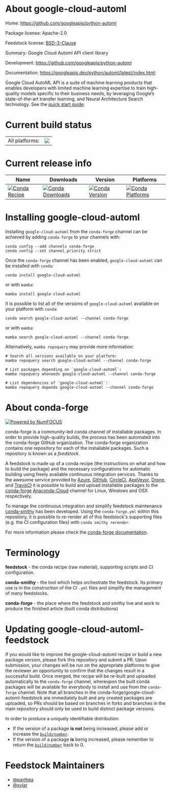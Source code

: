 About google-cloud-automl
=========================

Home: https://github.com/googleapis/python-automl

Package license: Apache-2.0

Feedstock license: [BSD-3-Clause](https://github.com/conda-forge/google-cloud-automl-feedstock/blob/main/LICENSE.txt)

Summary: Google Cloud Automl API client library

Development: https://github.com/googleapis/python-automl

Documentation: https://googleapis.dev/python/automl/latest/index.html

Google Cloud AutoML API is a suite of machine learning products that enables developers with limited machine learning expertise to train high-quality models specific to their business needs, by leveraging Google’s state-of-the-art transfer learning, and Neural Architecture Search technology.
See the [quick start guide](https://googleapis.dev/python/automl/latest/index.html#quick-start).

Current build status
====================


<table><tr><td>All platforms:</td>
    <td>
      <a href="https://dev.azure.com/conda-forge/feedstock-builds/_build/latest?definitionId=9655&branchName=main">
        <img src="https://dev.azure.com/conda-forge/feedstock-builds/_apis/build/status/google-cloud-automl-feedstock?branchName=main">
      </a>
    </td>
  </tr>
</table>

Current release info
====================

| Name | Downloads | Version | Platforms |
| --- | --- | --- | --- |
| [![Conda Recipe](https://img.shields.io/badge/recipe-google--cloud--automl-green.svg)](https://anaconda.org/conda-forge/google-cloud-automl) | [![Conda Downloads](https://img.shields.io/conda/dn/conda-forge/google-cloud-automl.svg)](https://anaconda.org/conda-forge/google-cloud-automl) | [![Conda Version](https://img.shields.io/conda/vn/conda-forge/google-cloud-automl.svg)](https://anaconda.org/conda-forge/google-cloud-automl) | [![Conda Platforms](https://img.shields.io/conda/pn/conda-forge/google-cloud-automl.svg)](https://anaconda.org/conda-forge/google-cloud-automl) |

Installing google-cloud-automl
==============================

Installing `google-cloud-automl` from the `conda-forge` channel can be achieved by adding `conda-forge` to your channels with:

```
conda config --add channels conda-forge
conda config --set channel_priority strict
```

Once the `conda-forge` channel has been enabled, `google-cloud-automl` can be installed with `conda`:

```
conda install google-cloud-automl
```

or with `mamba`:

```
mamba install google-cloud-automl
```

It is possible to list all of the versions of `google-cloud-automl` available on your platform with `conda`:

```
conda search google-cloud-automl --channel conda-forge
```

or with `mamba`:

```
mamba search google-cloud-automl --channel conda-forge
```

Alternatively, `mamba repoquery` may provide more information:

```
# Search all versions available on your platform:
mamba repoquery search google-cloud-automl --channel conda-forge

# List packages depending on `google-cloud-automl`:
mamba repoquery whoneeds google-cloud-automl --channel conda-forge

# List dependencies of `google-cloud-automl`:
mamba repoquery depends google-cloud-automl --channel conda-forge
```


About conda-forge
=================

[![Powered by
NumFOCUS](https://img.shields.io/badge/powered%20by-NumFOCUS-orange.svg?style=flat&colorA=E1523D&colorB=007D8A)](https://numfocus.org)

conda-forge is a community-led conda channel of installable packages.
In order to provide high-quality builds, the process has been automated into the
conda-forge GitHub organization. The conda-forge organization contains one repository
for each of the installable packages. Such a repository is known as a *feedstock*.

A feedstock is made up of a conda recipe (the instructions on what and how to build
the package) and the necessary configurations for automatic building using freely
available continuous integration services. Thanks to the awesome service provided by
[Azure](https://azure.microsoft.com/en-us/services/devops/), [GitHub](https://github.com/),
[CircleCI](https://circleci.com/), [AppVeyor](https://www.appveyor.com/),
[Drone](https://cloud.drone.io/welcome), and [TravisCI](https://travis-ci.com/)
it is possible to build and upload installable packages to the
[conda-forge](https://anaconda.org/conda-forge) [Anaconda-Cloud](https://anaconda.org/)
channel for Linux, Windows and OSX respectively.

To manage the continuous integration and simplify feedstock maintenance
[conda-smithy](https://github.com/conda-forge/conda-smithy) has been developed.
Using the ``conda-forge.yml`` within this repository, it is possible to re-render all of
this feedstock's supporting files (e.g. the CI configuration files) with ``conda smithy rerender``.

For more information please check the [conda-forge documentation](https://conda-forge.org/docs/).

Terminology
===========

**feedstock** - the conda recipe (raw material), supporting scripts and CI configuration.

**conda-smithy** - the tool which helps orchestrate the feedstock.
                   Its primary use is in the construction of the CI ``.yml`` files
                   and simplify the management of *many* feedstocks.

**conda-forge** - the place where the feedstock and smithy live and work to
                  produce the finished article (built conda distributions)


Updating google-cloud-automl-feedstock
======================================

If you would like to improve the google-cloud-automl recipe or build a new
package version, please fork this repository and submit a PR. Upon submission,
your changes will be run on the appropriate platforms to give the reviewer an
opportunity to confirm that the changes result in a successful build. Once
merged, the recipe will be re-built and uploaded automatically to the
`conda-forge` channel, whereupon the built conda packages will be available for
everybody to install and use from the `conda-forge` channel.
Note that all branches in the conda-forge/google-cloud-automl-feedstock are
immediately built and any created packages are uploaded, so PRs should be based
on branches in forks and branches in the main repository should only be used to
build distinct package versions.

In order to produce a uniquely identifiable distribution:
 * If the version of a package **is not** being increased, please add or increase
   the [``build/number``](https://docs.conda.io/projects/conda-build/en/latest/resources/define-metadata.html#build-number-and-string).
 * If the version of a package **is** being increased, please remember to return
   the [``build/number``](https://docs.conda.io/projects/conda-build/en/latest/resources/define-metadata.html#build-number-and-string)
   back to 0.

Feedstock Maintainers
=====================

* [@parthea](https://github.com/parthea/)
* [@xylar](https://github.com/xylar/)

